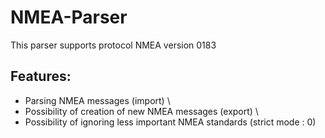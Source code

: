# NMEA-Parser
This parser supports protocol NMEA version 0183

## Features:
* Parsing NMEA messages (import) \
* Possibility of creation of new NMEA messages (export) \
* Possibility of ignoring less important NMEA standards (strict mode : 0)
